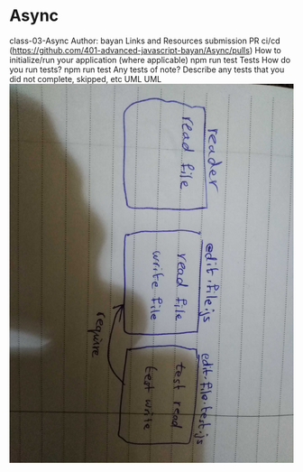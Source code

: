 # Async
class-03-Async
Author: bayan
Links and Resources
submission PR
ci/cd (https://github.com/401-advanced-javascript-bayan/Async/pulls)
How to initialize/run your application (where applicable)
npm run test
Tests
How do you run tests? npm run test
Any tests of note?
Describe any tests that you did not complete, skipped, etc
UML
UML
![](https://github.com/401-advanced-javascript-bayan/Async/blob/lab3/image/IMG_20200128_023157.jpg)